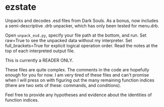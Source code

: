 # ezstate
Unpacks and decodes .esd files from Dark Souls. As a bonus, now includes a semi-descriptive .drb
unpacker, which has only been tested for menu.drb.

Open `unpack_esd.py`, specify your file path at the bottom, and run. Set raw=True to see the
unpacked data without my interpreter. Set full_brackets=True for explicit logical operation order. 
Read the notes at the top of each interpreted output file.

This is currently a READER ONLY.

These files are quite complex. The comments in the code are hopefully enough for you for now.
I am very tired of these files and can't promise when I will press on with figuring out the
many remaining function indices (there are two sets of these: commands, and conditions).

Feel free to provide any hypotheses and evidence about the identities of function indices.

